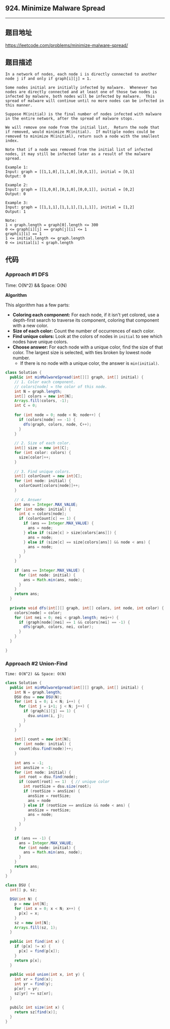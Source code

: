 ## 924. Minimize Malware Spread

----
## 题目地址

https://leetcode.com/problems/minimize-malware-spread/

## 题目描述
```
In a network of nodes, each node i is directly connected to another node j if and only if graph[i][j] = 1.

Some nodes initial are initially infected by malware.  Whenever two nodes are directly connected and at least one of those two nodes is infected by malware, both nodes will be infected by malware.  This spread of malware will continue until no more nodes can be infected in this manner.

Suppose M(initial) is the final number of nodes infected with malware in the entire network, after the spread of malware stops.

We will remove one node from the initial list.  Return the node that if removed, would minimize M(initial).  If multiple nodes could be removed to minimize M(initial), return such a node with the smallest index.

Note that if a node was removed from the initial list of infected nodes, it may still be infected later as a result of the malware spread.

Example 1:
Input: graph = [[1,1,0],[1,1,0],[0,0,1]], initial = [0,1]
Output: 0

Example 2:
Input: graph = [[1,0,0],[0,1,0],[0,0,1]], initial = [0,2]
Output: 0

Example 3:
Input: graph = [[1,1,1],[1,1,1],[1,1,1]], initial = [1,2]
Output: 1
 
Note:
1 < graph.length = graph[0].length <= 300
0 <= graph[i][j] == graph[j][i] <= 1
graph[i][i] == 1
1 <= initial.length <= graph.length
0 <= initial[i] < graph.length
```

## 代码

### Approach #1 DFS

Time: O(N^2) && Space: O(N)

**Algorithm**

This algorithm has a few parts:

- **Coloring each component:** For each node, if it isn't yet colored, use a depth-first search to traverse its component, coloring that component with a new color.
- **Size of each color:** Count the number of occurrences of each color.
- **Find unique colors:** Look at the colors of nodes in `initial` to see which nodes have unique colors.
- **Choose answer:** For each node with a unique color, find the size of that color. The largest size is selected, with ties broken by lowest node number.
  - If there is no node with a unique color, the answer is `min(initial)`.

```java
class Solution {
  public int minMalwareSpread(int[][] graph, int[] initial) {
    // 1. Color each component.
    // colors[node] = the color of this node.
    int N = graph.length;
    int[] colors = new int[N];
    Arrays.fill(colors, -1);
    int C = 0;
    
    for (int node = 0; node < N; node++) {
      if (colors[node] == -1) {
        dfs(graph, colors, node, C++);
      }
    }
    
    // 2. Size of each color.
    int[] size = new int[C];
    for (int color: colors) {
      size[color]++;
    }
    
    // 3. Find unique colors.
    int[] colorCount = new int[C];
    for (int node: initial) {
      colorCount[colors[node]]++;
    }
    
    // 4. Answer
    int ans = Integer.MAX_VALUE;
    for (int node: initial) {
      int c = colors[node];
      if (colorCount[c] == 1) {
        if (ans == Integer.MAX_VALUE) {
          ans = node;
        } else if (size[c] > size[colors[ans]]) {
          ans = node;
        } else if (size[c] == size[colors[ans]] && node < ans) {
          ans = node;
        }
      }
    }
    
    if (ans == Integer.MAX_VALUE) {
      for (int node: initial) {
        ans = Math.min(ans, node);
      }
    }
    return ans;
  }
  
  private void dfs(int[][] graph, int[] colors, int node, int color) {
    colors[node] = color;
    for (int nei = 0; nei < graph.length; nei++) {
      if (graph[node][nei] == 1 && colors[nei] == -1) {
        dfs(graph, colors, nei, color);
      }
    }
  }
  
}
```

### Approach #2 Union-Find

`Time: O(N^2) && Space: O(N)`

```java
class Solution {
  public int minMalwareSpread(int[][] graph, int[] initial) {
    int N = graph.length;
    DSU dsu = new DSU(N);
    for (int i = 0; i < N; i++) {
      for (int j = i+1; j < N; j++) {
        if (graph[i][j] == 1) {
          dsu.union(i, j);
        }
      }
    }
    
    int[] count = new int[N];
    for (int node: initial) {
      count[dsu.find(node)]++;
    }
    
    int ans = -1;
    int ansSize = -1;
    for (int node: initial) {
      int root = dsu.find(node);
      if (count[root] == 1)  { // unique color
        int rootSize = dsu.size(root);
        if (rootSize > ansSize) {
          ansSize = rootSize;
          ans = node
        } else if (rootSize == ansSize && node < ans) {
          ansSize = rootSize;
          ans = node;
        }
      }
    }
    
    if (ans == -1) {
      ans = Integer.MAX_VALUE;
      for (int node: initial) {
        ans = Math.min(ans, node);
      }
    }
    return ans;
  }
}

class DSU {
  int[] p, sz;
  
  DSU(int N) {
    p = new int[N];
    for (int x = 0; x < N; x++) {
      p[x] = x;
    }
    sz = new int[N];
    Arrays.fill(sz, 1);
  }
  
  public int find(int x) {
    if (p[x] != x) {
      p[x] = find(p[x]);
    }
    return p[x];
  }
  
  public void union(int x, int y) {
    int xr = find(x);
    int yr = find(y);
    p[xr] = yr;
    sz[yr] += sz[xr];
  }
  
  pubilc int size(int x) {
    return sz[find(x)];
  }
}
```

















